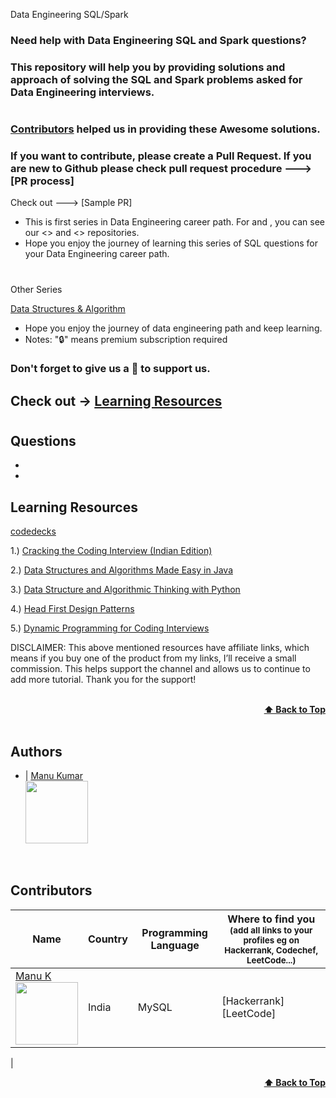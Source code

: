 
Data Engineering SQL/Spark

### Need help with Data Engineering SQL and Spark questions? 
### This repository will help you by providing solutions and approach of solving the SQL and Spark problems asked for Data Engineering interviews.
#
### [Contributors](#contributors) helped us in providing these Awesome solutions.

### If you want to contribute, please create a Pull Request. If you are new to Github please check pull request procedure ---> [PR process]

Check out ---> [Sample PR]

- This is first series in Data Engineering career path. For  and , you can see our <> and <> repositories.
- Hope you enjoy the journey of learning this series of SQL questions for your Data Engineering career path.
#
Other Series

[Data Structures & Algorithm](https://github.com/manug25/LeetCode-Solutions)
- Hope you enjoy the journey of data engineering path and keep learning.
- Notes: "🔒" means premium subscription required

### Don't forget to give us a 🌟 to support us.

## Check out -> [Learning Resources](#learning-resources)
#
## Questions
-
-


## Learning Resources

<a target="_blank" href="https://www.amazon.in/gp/search?ie=UTF8&tag=codedecks0d-21&linkCode=ur2&linkId=ad5e11b5c15f960da1985687dfcec2e8&camp=3638&creative=24630&index=books&keywords=java, data structures, algorithms, system design">codedecks</a><img src="//ir-in.amazon-adsystem.com/e/ir?t=codedecks0d-21&l=ur2&o=31" width="1" height="1" border="0" alt="" style="border:none !important; margin:0px !important;"/>

1.) [Cracking the Coding Interview (Indian Edition)](https://amzn.to/2H0dHy6)

2.) [Data Structures and Algorithms Made Easy in Java](https://amzn.to/33YqWbT)

3.) [Data Structure and Algorithmic Thinking with Python](https://amzn.to/3lz22p4)

4.) [Head First Design Patterns](https://amzn.to/37426Jk)

5.) [Dynamic Programming for Coding Interviews](https://amzn.to/3jVSPqu)

DISCLAIMER: This above mentioned resources have affiliate links, which means if you buy one of the product from my links, I’ll receive a small commission. This helps support the channel and allows us to continue to add more tutorial. Thank you for the support!

<br/>
<div align="right">
    <b><a href="#algorithms">⬆️ Back to Top</a></b>
</div>
<br/>

## Authors

- | [Manu Kumar](https://github.com/manug25) <br> <img src="https://github.com/manug25.png" width="100" height="100">

<br>

## Contributors

| Name                                                                                                                                                                                               | Country        | Programming Language | Where to find you<br><sup>(add all links to your profiles eg on Hackerrank, Codechef, LeetCode...)</sup>                                                                                                                    |
| -------------------------------------------------------------------------------------------------------------------------------------------------------------------------------------------------- | -------------- | -------------------- | --------------------------------------------------------------------------------------------------------------------------------------------------------------------------------------------------------------------------- |
| [Manu K](https://github.com/manug25/) <br> <img src="https://github.com/manug25.png" width="100" height="100">                                                                     | India          | MySQL                 | [Hackerrank] <br> [LeetCode]                                                              |
|
<br/>
<div align="right">
    <b><a href="#algorithms">⬆️ Back to Top</a></b>
</div>
<br/>
